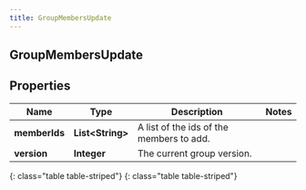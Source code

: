 ```yaml
---
title: GroupMembersUpdate
---
```

## GroupMembersUpdate


## Properties

| Name | Type | Description | Notes |
| ------------ | ------------- | ------------- | ------------- |
| **memberIds** | **List&lt;String&gt;** | A list of the ids of the members to add. |  |
| **version** | **Integer** | The current group version. |  |
{: class="table table-striped"}
{: class="table table-striped"}


